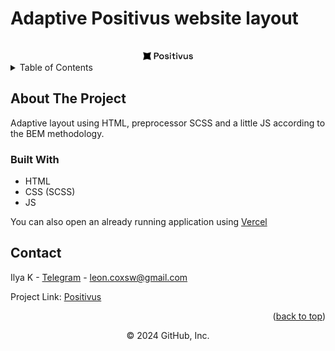 # Adaptive Positivus website layout 

<a name="readme-top"></a>

<!-- PROJECT LOGO -->
<br />
<div align="center">
  <a href="https://github.com/lostie21yo/positivus">
    <img src="images\Logo.svg" alt="Positivus Logo" width="80" >
  </a>
</div>

<!-- TABLE OF CONTENTS -->
<details>
  <summary>Table of Contents</summary>
  <ol>
    <li>
      <a href="#about-the-project">About The Project</a>
      <ul>
        <li><a href="#built-with">Built With</a></li>
      </ul>
    </li>
    <li><a href="#contact">Contact</a></li>
  </ol>
</details>



<!-- ABOUT THE PROJECT -->
## About The Project

Adaptive layout using HTML, preprocessor SCSS and a little JS according to the BEM methodology.

<!-- Demo video on YouTube [here](https://www.youtube.com/watch?v=4na8KFVoyZM&list=PL4lVqWiqXeK15HICGgnRiJTThgfftHEyt&index=5) -->

<!-- <p align="right">(<a href="#readme-top">back to top</a>)</p> -->


### Built With

* HTML
* CSS (SCSS)
* JS

<!-- <p align="right">(<a href="#readme-top">back to top</a>)</p> -->

You can also open an already running application using [Vercel](LINK)
<!-- <p align="right">(<a href="#readme-top">back to top</a>)</p> -->


<!-- CONTACT -->
## Contact

Ilya K - [Telegram](https://t.me/leoncox) - leon.coxsw@gmail.com

Project Link: [Positivus](https://github.com/lostie21yo/kropp-fitness)

<p align="right">(<a href="#readme-top">back to top</a>)</p>

<div align="center">
© 2024 GitHub, Inc.
</div>